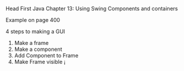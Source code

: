 Head First Java
Chapter 13: Using Swing
Components and containers

Example on page 400

4 steps to making a GUI
1. Make a frame
2. Make a component
3. Add Component to Frame
4. Make Frame visible
¡